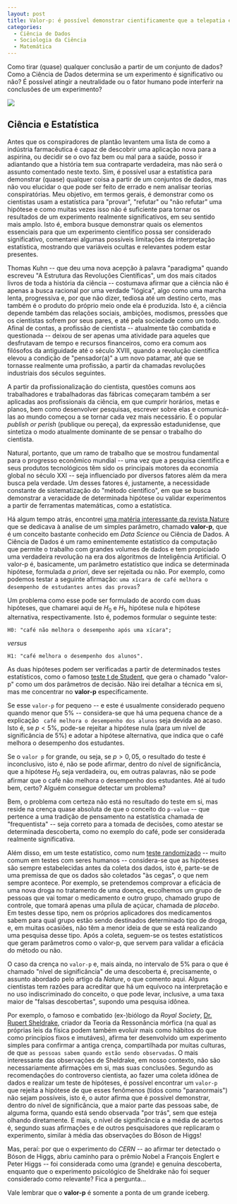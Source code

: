 ```yaml
---
layout: post
title: Valor-p: é possível demonstrar cientificamente que a telepatia existe?
categories:
  - Ciência de Dados
  - Sociologia da Ciência
  - Matemática
---
```


Como tirar (quase) qualquer conclusão a partir de um conjunto de dados? Como a Ciência de Dados determina se um experimento é significativo ou não? É possível atingir a neutralidade ou o fator humano pode interferir na conclusões de um experimento?

![](https://otelegrafo.com/images/p-value.png)

## Ciência e Estatística

 Antes que os conspiradores de plantão levantem uma lista de como a indústria farmacêutica é capaz de descobrir uma aplicação nova para a aspirina, ou decidir se o ovo faz bem ou mal para a saúde, posso ir adiantando que a história tem sua contraparte verdadeira, mas não será o assunto comentado neste texto. Sim, é possível usar a estatística para demonstrar (quase) qualquer coisa a partir de um conjuntos de dados, mas não vou elucidar o que pode ser feito de errado e nem analisar teorias conspiratórias. Meu objetivo, em termos gerais, é demonstrar como os cientistas usam a estatística para "provar", "refutar" ou "não refutar" uma hipótese e como muitas vezes isso não é suficiente para tornar os resultados de um experimento realmente significativos, em seu sentido mais amplo. Isto é, embora busque demonstrar quais os elementos essenciais para que um experimento científico possa ser considerado significativo, comentarei algumas possíveis limitações da interpretação estatística, mostrando que variáveis ocultas e relevantes podem estar presentes.

Thomas Kuhn -- que deu uma nova acepção à palavra "paradigma" quando escreveu "A Estrutura das Revoluções Científicas", um dos mais citados livros de toda a história da ciência -- costumava afirmar que a ciência não é apenas a busca racional por uma verdade "lógica", algo como uma marcha lenta, progressiva e, por que não dizer, tediosa até um destino certo, mas também é o produto do próprio meio onde ela é produzida. Isto é, a ciência depende também das relações sociais, ambições, modismos, pressões que os cientistas sofrem por seus pares, e até pela sociedade como um todo. Afinal de contas, a profissão de cientista -- atualmente tão combatida e questionada -- deixou de ser apenas uma atividade para aqueles que desfrutavam de tempo e recursos financeiros, como era comum aos filósofos da antiguidade até o século XVIII, quando a revolução científica elevou a condição de "pensador(a)" a um novo patamar, até que se tornasse realmente uma profissão, a partir da chamadas revoluções industriais dos séculos seguintes.

A partir da profissionalização do cientista, questões comuns aos trabalhadores e trabalhadoras das fábricas começaram também a ser aplicadas aos profissionais da ciência, em que cumprir horários, metas e planos, bem como desenvolver pesquisas, escrever sobre elas e comunicá-las ao mundo começou a se tornar cada vez mais necessário. É o popular  *publish or perish* (publique ou pereça), da expressão estadunidense, que sintetiza o modo atualmente dominante de se pensar o trabalho do cientista.  

Natural, portanto, que um ramo de trabalho que se mostrou fundamental para o progresso econômico mundial -- uma vez que a pesquisa científica e seus produtos tecnológicos têm sido os principais motores da economia global no século XXI -- seja influenciado por diversos fatores além da mera busca pela verdade. Um desses fatores é, justamente, a necessidade constante de sistematização do "método científico", em que se busca demonstrar a veracidade de determinada hipótese ou validar experimentos a partir de ferramentas matemáticas, como a estatística.   

Há algum tempo atrás, encontrei [uma matéria interessante da revista Nature](https://www.nature.com/articles/nature.2017.22375) que se dedicava à analise de um simples parâmetro, chamado **valor-p**, que é um conceito bastante conhecido em *Data Science* ou Ciência de Dados. A Ciência de Dados é um ramo eminentemente estatístico da computação que permite o trabalho com grandes volumes de dados e tem propiciado uma verdadeira revolução na era dos algoritmos de Inteligência Artificial. O valor-p é, basicamente, um parâmetro estatístico que indica se determinada hipótese, formulada *a priori*, deve ser rejeitada ou não. Por exemplo, como podemos testar a seguinte afirmação: `uma xícara de café melhora o desempenho de estudantes antes das provas`?

Um problema como esse pode ser formulado de acordo com duas hipóteses, que chamarei aqui de $H_0$ e $H_1$, hipótese nula e hipótese alternativa, respectivamente. Isto é, podemos formular o seguinte teste:

    H0: "café não melhora o desempenho após uma xícara";

*versus*

    H1: "café melhora o desempenho dos alunos".

As duas hipóteses podem ser verificadas a partir de determinados testes estatísticos, como o famoso [teste t de Student](https://pt.wikipedia.org/wiki/Teste_t_de_Student), que gera o chamado "valor-p" como um dos parâmetros de decisão. Não irei detalhar a técnica em si, mas me concentrar no **valor-p** especificamente.

Se esse `valor-p` for pequeno -- e  este é usualmente considerado pequeno quando menor que 5% -- considera-se que há uma pequena chance de a explicação ` café melhora o desempenho dos alunos` seja devida ao acaso. Isto é, se $p<5\%$, pode-se rejeitar a hipótese nula (para um nível de significância de 5%) e adotar a hipótese alternativa, que indica que o café melhora o desempenho dos estudantes.

Se o `valor p` for grande, ou seja, se $p>0,05$, o resultado do teste é inconclusivo, isto é, não se pode afirmar, dentro do nível de significância, que a hipótese $H_0$ seja verdadeira, ou, em outras palavras, não se pode afirmar que o café não melhora o desempenho dos estudantes. Até aí tudo bem, certo? Alguém consegue detectar um problema?

Bem, o problema com certeza não está no resultado do teste em si, mas reside na crença quase absoluta de que o conceito do `p-value` -- que pertence a uma tradição de pensamento na estatística chamada de "frequentista" -- seja correto para a tomada de decisões, como atestar se determinada descoberta, como no exemplo do café, pode ser considerada realmente significativa.

Além disso, em um teste estatístico, como num [teste randomizado](https://pt.wikipedia.org/wiki/Estudo_cl%C3%ADnico_randomizado_controlado) -- muito comum em testes com seres humanos -- considera-se que as hipóteses são sempre estabelecidas antes da coleta dos dados, isto é, parte-se de uma premissa de que os dados são coletados "às cegas", o que nem sempre acontece. Por exemplo, se pretendemos comprovar a eficácia de uma nova droga no tratamento de uma doença, escolhemos um grupo de pessoas que vai tomar o medicamento e outro grupo, chamado grupo de controle, que tomará apenas uma pílula de açúcar, chamada de *placebo*. Em testes desse tipo, nem os próprios aplicadores dos medicamentos sabem para qual grupo estão sendo destinados determinado tipo de droga, e, em muitas ocasiões, não têm a menor ideia de que se está realizando uma pesquisa desse tipo. Após a coleta, seguem-se os testes estatísticos que geram parâmetros como o valor-p, que servem para validar a eficácia do método ou não.

O caso da crença no `valor-p` e, mais ainda, no intervalo de $5\%$ para o que é chamado "nível de significância" de uma descoberta é, precisamente, o assunto abordado pelo artigo da _Nature_, o que comento aqui. Alguns cientistas tem razões para acreditar que há um equívoco na interpretação e no uso indiscriminado do conceito, o que pode levar, inclusive, a uma taxa maior de "falsas descobertas", supondo uma pesquisa idônea.

Por exemplo, o famoso e combatido (ex-)biólogo da _Royal Society_, [Dr. Rupert Sheldrake](https://www.sheldrake.org/), criador da Teoria da Ressonância mórfica (na qual as próprias leis da física podem também evoluir mais como hábitos do que como princípios fixos e imutáves), afirma ter desenvolvido um experimento simples para confirmar a antiga crença, compartilhada por muitas culturas, de que `as pessoas sabem quando estão sendo observadas`. O mais interessante das observações de Sheldrake, em nosso contexto, não são necessariamente afirmações em si, mas suas conclusões. Segundo as recomendações do controverso cientista, ao fazer uma coleta idônea de dados e realizar um teste de hipóteses, é possível encontrar um `valor-p` que rejeita a hipótese de que esses fenômenos (tidos como "paranormais") não sejam possíveis, isto é, o autor afirma que é possível demonstrar, dentro do nível de significância, que a maior parte das pessoas sabe, de alguma forma, quando está sendo observada "por trás", sem que esteja olhando diretamente. E mais, o nível de significância e a média de acertos é, segundo suas afirmações e de outros pesquisadores que replicaram o experimento, similar à média das observações do Bóson de Higgs!

Mas, peraí: por que o experimento do _CERN_ -- ao afirmar ter detectado o Bóson de Higgs, abriu caminho para o prêmio Nobel a François Englert e Peter Higgs -- foi considerada como uma (grande) e genuína descoberta, enquanto que o experimento psicológico de Sheldrake não foi sequer considerado como relevante? Fica a pergunta...  

Vale lembrar que o **valor-p** é somente a ponta de um grande iceberg.
